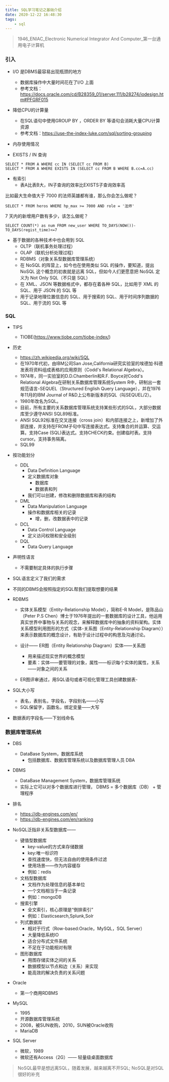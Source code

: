 ```yaml
---
title: SQL学习笔记之基础介绍
date: 2020-12-22 16:48:30
tags:
    - sql
---
```



> 1946_ENIAC_Electronic Numerical Integrator And Computer_第一台通用电子计算机

### 引入

- I/O 是DBMS最容易出现瓶颈的地方
	- 数据库操作中大量时间花在了I/O 上面
  - 参考文档：https://docs.oracle.com/cd/B28359_01/server.111/b28274/iodesign.htm#PFGRF015
- 降低CPU的计算量
	- 在SQL语句中使用GROUP BY ，ORDER BY 等语句会消耗大量CPU计算资源
  - 参考文档：https://use-the-index-luke.com/sql/sorting-grouping
- 内存使用情况


- EXISTS  / IN  查询

```
SELECT * FROM A WHERE cc IN (SELECT cc FROM B)
SELECT * FROM A WHERE EXISTS IN (SELECT cc FROM B WHERE B.cc=A.cc)
```

- 有索引
	- 表A比表B大，IN子查询的效率比EXISTS子查询效率高


比如最大生命值大于 7000 的法师英雄都有谁，那么你会怎么做呢？
```
SELECT * FROM heros WHERE hp_max >= 7000 AND role = '法师'
```


 7 天内的新增用户数有多少，该怎么做呢？

```
SELECT COUNT(*) as num FROM new_user WHERE TO_DAYS(NOW())-TO_DAYS(regist_time)<=7
```

- 基于数据的各种技术中也会用到 SQL
	- OLTP（联机事务处理过程）
	- OLAP（联机分析处理过程）
	- RDBMS（对象关系型数据库管理系统）
	- 在 NoSQL 的阵营上，如今也在使用类似 SQL 的操作，要知道，提出 NoSQL 这个概念的初衷就是远离 SQL，但如今人们更愿意把 NoSQL 定义为 Not Only SQL（不只是 SQL）
	- 在 XML、JSON 等数据格式中，都存在着各种 SQL，比如用于 XML 的 SQL、用于 JSON 的 SQL 等
	- 用于记录地理位置信息的 SQL、用于搜索的 SQL、用于时间序列数据的 SQL、用于流的 SQL 等


### SQL
- TIPS
	- TIOBE(https://www.tiobe.com/tiobe-index/)


- 历史
	- https://zh.wikipedia.org/wiki/SQL
	- 在1970年代初，由IBM公司San Jose,California研究实验室的埃德加·科德发表将资料组成表格的应用原则（Codd's Relational Algebra）。
	- 1974年，同一实验室的D.D.Chamberlin和R.F. Boyce对Codd's Relational Algebra在研制关系数据库管理系统System R中，研制出一套规范语言-SEQUEL（Structured English Query Language），并在1976年11月的IBM Journal of R&D上公布新版本的SQL（叫SEQUEL/2）。
	- 1980年改名为SQL。
	- 目前，所有主要的关系数据库管理系统支持某些形式的SQL，大部分数据库至少遵守ANSI SQL89标准。
	- ANSI SQL92标准在交叉连接（cross join）和内部连接之上，新增加了外部连接，并支持在FROM子句中写连接表达式。支持集合的并运算、交运算。支持Case (SQL)表达式。支持CHECK约束。创建临时表。支持cursor。支持事务隔离。
	- SQL99


- 按功能划分
	- DDL
		- Data Definition Language
		- 定义数据库对象
			- 数据库
			- 数据表和列
		- 我们可以创建，修改和删除数据库和表的结构
	- DML
		- Data Manipulation Language
		- 操作和数据库相关的记录
			- 增，删，改数据表中的记录
	- DCL
		- Data Control Language
		- 定义访问权限和安全级别
	- DQL
		- Data Query Language


- 声明性语言
	- 不需要制定具体的执行步骤
- SQL语言定义了我们的需求
- 不同的DBMS会按照指定的SQL帮我们提取想要的结果

- RDBMS
	- 实体关系模型（Entity-Relationship Model），简称E-R Model，是陈品山（Peter P.S Chen）博士于1976年提出的一套数据库的设计工具，他运用真实世界中事物与关系的观念，来解释数据库中的抽象的资料架构。实体关系模型利用图形的方式（实体-关系图（Entity-Relationship Diagram））来表示数据库的概念设计，有助于设计过程中的构思及沟通讨论。

	- 设计—— ER图（Entity Relationship Diagram）实体——关系图
		- 用来描述现实世界的概念模型
		- 要素：实体——要管理的对象，属性——标识每个实体的属性，关系——对象之间的关系

	- ER图评审通过，用SQL语句或者可视化管理工具创建数据表-

- SQL大小写
	- 表名，表别名，字段名，字段别名——小写
	- SQL保留字，函数名，绑定变量——大写
- 数据表的字段名——下划线命名


### 数据库管理系统
- DBS
  - DataBase System，数据库系统
	- 包括数据库、数据库管理系统以及数据库管理人员 DBA

- DBMS
	- DataBase Management System，数据库管理系统
	- 实际上它可以对多个数据库进行管理， DBMS = 多个数据库（DB） + 管理程序

- 排名
	- https://db-engines.com/en/
  - https://db-engines.com/en/ranking


- NoSQL泛指非关系型数据库——
	- 键值型数据库
		- key-value的方式来存储数据
		- key:唯一标识符
		- 查找速度快，但无法自由的使用条件过滤
		- 使用场景——作为内容缓存
		- 例如：redis
	- 文档型数据库
		- 文档作为处理信息的基本单位
		- 一个文档相当于一条记录
		- 例如：mongoDB
	- 搜索引擎
		- 全文索引，核心原理是“倒排索引”
		- 例如：Elasticsearch,Splunk,Solr
	- 列式数据库
		- 相对于行式（Row-based:Oracle，MySQL，SQL Server）
		- 大量降低系统IO
		- 适合分布式文件系统
		- 不足在于功能相对有限
	- 图形数据库
		- 用图存储实体之间的关系
		- 数据模型以节点和边（关系）来实现
		- 能高效的解决负责的关系问题


- Oracle
	- 第一个商用RDBMS
- MySQL
	- 1995
	- 开源数据库管理系统
	- 2008，被SUN收购，2010，SUN被Oracle收购
	- MariaDB
- SQL Server
	- 微软，1989
	- 微软还有Access（2G）—— 轻量级桌面数据库


> NoSQL最早是想远离SQL，随着发展，越来越离不开SQL; NoSQL是对SQL很好的补充
